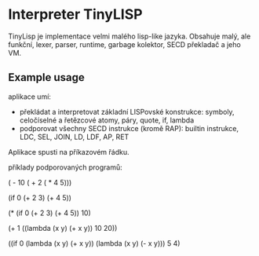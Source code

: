 # Interpreter TinyLISP

TinyLisp je implementace velmi malého lisp-like jazyka. Obsahuje malý, ale funkční, lexer, parser, runtime, garbage kolektor, SECD překladač a jeho VM.

## Example usage

aplikace umí:

* překládat a interpretovat základní LISPovské konstrukce:
symboly, celočíselné a řetězcové atomy, páry, quote, if, lambda
* podporovat všechny SECD instrukce (kromě RAP):
builtin instrukce, LDC, SEL, JOIN, LD, LDF, AP, RET

Aplikace spusti na příkazovém řádku.

příklady podporovaných programů:

( - 10 ( + 2 ( * 4 5)))

(if 0 (+ 2 3) (+ 4 5))

(* (if 0 (+ 2 3) (+ 4 5)) 10)

(+ 1 ((lambda (x y) (+ x y)) 10 20))

((if 0 (lambda (x y) (+ x y)) (lambda (x y) (- x y))) 5 4)

